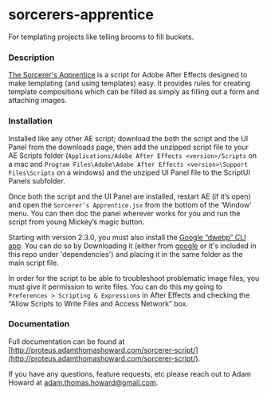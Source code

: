 # sorcerers-apprentice
For templating projects like telling brooms to fill buckets.


### Description
[The Sorcerer's Apprentice](http://proteus.adamthomashoward.com/sorcerer-script/) is a script for Adobe After Effects designed to make templating (and using templates) easy. It provides rules for creating template compositions which can be filled as simply as filling out a form and attaching images.


### Installation
Installed like any other AE script; download the both the script and the UI Panel from the downloads page, then add the unzipped script file to your AE Scripts folder (`Applications⁩/Adobe After Effects <version>⁩/Scripts` on a mac and `Program Files\Adobe\Adobe After Effects <version>\Support Files\Scripts` on a windows) and the unziped UI Panel file to the ScriptUI Panels subfolder.

Once both the script and the UI Panel are installed, restart AE (if it’s open) and open the `Sorcerer’s Apprentice.jsx` from the bottom of the ‘Window’ menu. You can then doc the panel wherever works for you and run the script from young Mickey’s magic button.

Starting with version 2.3.0, you must also install the [Google “dwebp” CLI app](https://developers.google.com/speed/webp/download). You can do so by Downloading it (either from [google](https://developers.google.com/speed/webp/download) or it's included in this repo under 'dependencies') and placing it in the same folder as the main script file.

In order for the script to be able to troubleshoot problematic image files, you must give it permission to write files. You can do this my going to `Preferences > Scripting & Expressions` in After Effects and checking the “Allow Scripts to Write Files and Access Network” box.

### Documentation
Full documentation can be found at [http://proteus.adamthomashoward.com/sorcerer-script/](http://proteus.adamthomashoward.com/sorcerer-script/).

If you have any questions, feature requests, etc please reach out to Adam Howard at [adam.thomas.howard@gmail.com](adam.thomas.howard@gmail.com).